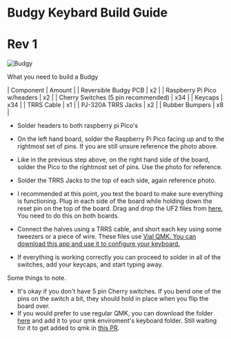 # Budgy Keybard Build Guide

# Rev 1

![Budgy](https://i.imgur.com/2iLX4xt.jpg)

What you need to build a Budgy

| Component | Amount |
| Reversible Budgy PCB | x2 |
| Raspberry Pi Pico w/headers | x2 |
| Cherry Switches (5 pin recommended) | x34 |
| Keycaps | x34 |
| TRRS Cable | x1 |
| PJ-320A TRRS Jacks | x2 |
| Rubber Bumpers | x8 |

- Solder headers to both raspberry pi Pico's

- On the left hand board, solder the Raspberry Pi Pico facing up and to the rightmost set of pins. If you are still unsure reference the photo above.

- Like in the previous step above, on the right hand side of the board, solder the Pico to the rightmost set of pins. Use the photo for reference. 

- Solder the TRRS Jacks to the top of each side, again reference photo. 

- I recommended at this point, you test the board to make sure everything is functioning. Plug in each side of the board while holding down the reset pin on the top of the board. Drag and drop the UF2 files from [here.](https://github.com/doesntfazer/Keyboard-Dweebs-Firmware-repository/tree/main/VIAL-QMK/Crowboard_uf2) You need to do this on both boards.

- Connect the halves using a TRRS cable, and short each key using some tweezers or a piece of wire. These files use [Vial QMK. You can download this app and use it to configure your keyboard.](https://get.vial.today/download/)

- If everything is working correctly you can proceed to solder in all of the switches, add your keycaps, and start typing away.


Some things to note. 
- It's okay if you don't have 5 pin Cherry switches. If you bend one of the pins on the switch a bit, they should hold in place when you flip the board over.
- If you would prefer to use regular QMK, you can download the folder [here](https://github.com/doesntfazer/Keyboard-Dweebs-Firmware-repository/tree/main/QMK/budgy) and add it to your qmk enviroment's keyboard folder. Still waiting for it to get added to qmk in [this PR](https://github.com/qmk/qmk_firmware/pull/19141). 

